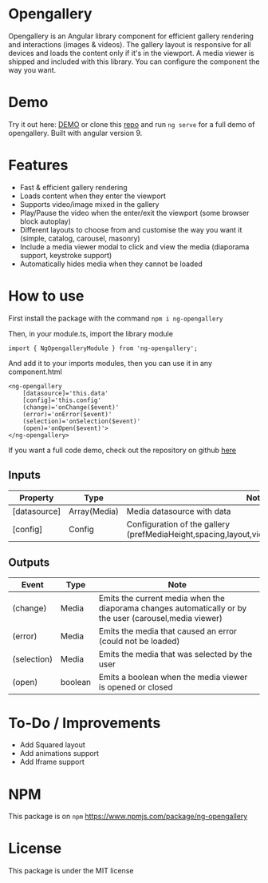 # Opengallery

Opengallery is an Angular library component for efficient gallery rendering and interactions (images & videos). The gallery layout is responsive for all devices and loads the content only if it's in the viewport. A media viewer is shipped and included with this library. You can configure the component the way you want.

# Demo

Try it out here: [DEMO](https://rloris.github.io/lib-ng-opengallery/) or clone this [repo](https://github.com/RLoris/lib-ng-opengallery) and run `ng serve` for a full demo of opengallery. Built with angular version 9.

# Features

* Fast & efficient gallery rendering
* Loads content when they enter the viewport
* Supports video/image mixed in the gallery
* Play/Pause the video when the enter/exit the viewport (some browser block autoplay)
* Different layouts to choose from and customise the way you want it (simple, catalog, carousel, masonry)
* Include a media viewer modal to click and view the media (diaporama support, keystroke support)
* Automatically hides media when they cannot be loaded

# How to use

  First install the package with the command `npm i ng-opengallery`

  Then, in your module.ts, import the library module

```
import { NgOpengalleryModule } from 'ng-opengallery';
```

  And add it to your imports modules, then you can use it in any component.html

```
<ng-opengallery
    [datasource]='this.data'
    [config]='this.config'
    (change)='onChange($event)'
    (error)='onError($event)'
    (selection)='onSelection($event)'
    (open)='onOpen($event)'>
</ng-opengallery>
```

If you want a full code demo, check out the repository on github [here](https://github.com/RLoris/lib-ng-opengallery)

## Inputs
| Property | Type | Note |
| -------- | ---- | ---- |
| [datasource] | Array(Media) | Media datasource with data |
| [config] | Config | Configuration of the gallery (prefMediaHeight,spacing,layout,viewerEnabled,diaporamaDuration) |

## Outputs
| Event | Type | Note |
| -------- | ---- | ---- |
| (change) | Media | Emits the current media when the diaporama changes automatically or by the user (carousel,media viewer) |
| (error) | Media | Emits the media that caused an error (could not be loaded) |
| (selection) | Media | Emits the media that was selected by the user |
| (open) | boolean | Emits a boolean when the media viewer is opened or closed |

# To-Do / Improvements

-   Add Squared layout
-   Add animations support
-   Add Iframe support

# NPM

  This package is on `npm` https://www.npmjs.com/package/ng-opengallery

# License

  This package is under the MIT license
